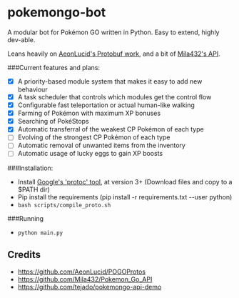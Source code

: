 # pokemongo-bot
A modular bot for Pokémon GO written in Python. Easy to extend, highly dev-able. 

Leans heavily on [AeonLucid's Protobuf work](https://github.com/AeonLucid/POGOProtos), and a bit of [Mila432's API](https://github.com/Mila432/Pokemon_Go_API).

###Current features and plans:
- [x] A priority-based module system that makes it easy to add new behaviour
- [x] A task scheduler that controls which modules get the control flow
- [x] Configurable fast teleportation or actual human-like walking
- [x] Farming of Pokémon with maximum XP bonuses
- [x] Searching of PokéStops
- [x] Automatic transferral of the weakest CP Pokémon of each type
- [ ] Evolving of the strongest CP Pokémon of each type
- [ ] Automatic removal of unwanted items from the inventory
- [ ] Automatic usage of lucky eggs to gain XP boosts

###Installation:
- Install [Google's 'protoc' tool](https://github.com/google/protobuf/releases/download/v3.0.0-beta-3.1/protoc-3.0.0-beta-3.1-osx-x86_64.zip), at version 3+ (Download files and copy to a $PATH dir)
- Pip install the requirements (pip install -r requirements.txt --user python)
- `bash scripts/compile_proto.sh`

###Running
- `python main.py`

## Credits
* https://github.com/AeonLucid/POGOProtos
* https://github.com/Mila432/Pokemon_Go_API
* https://github.com/tejado/pokemongo-api-demo
